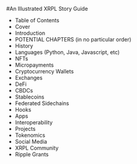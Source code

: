 #An Illustrated XRPL Story Guide

- Table of Contents
- Cover
- Introduction
- POTENTIAL CHAPTERS (in no particular order)
- History
- Languages (Python, Java, Javascript, etc)
- NFTs
- Micropayments
- Cryptocurrency Wallets
- Exchanges
- DeFi
- CBDCs
- Stablecoins
- Federated Sidechains
- Hooks
- Apps
- Interoperability
- Projects
- Tokenomics
- Social Media
- XRPL Community
- Ripple Grants

